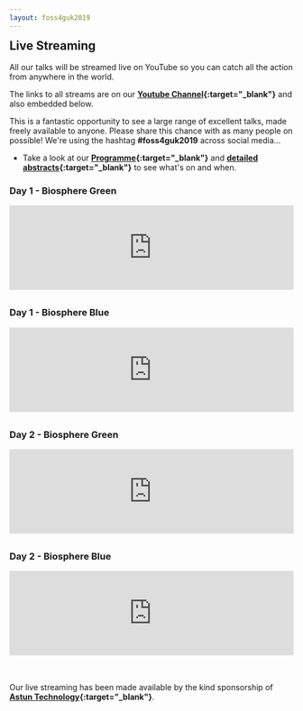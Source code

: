 ```yaml
---
layout: foss4guk2019
---
```

<h2 style="margin-top:0;">Live Streaming</h2>

All our talks will be streamed live on YouTube so you can catch all the action from anywhere in the world.

The links to all streams are on our **[Youtube Channel](https://www.youtube.com/channel/UCg0wX857AHUGM3qCzR6PcwQ "FOSS4GUK 2019 Youtube Channel"){:target="_blank"}** and also embedded below.

This is a fantastic opportunity to see a large range of excellent talks, made freely available to anyone. Please share this chance with as many people on possible! We're using the hashtag **#foss4guk2019** across social media...

* Take a look at our **[Programme](FOSS4GUK_2019_Programme.pdf "FOSS4GUK 2019 Programme"){:target="_blank"}** and **[detailed abstracts](FOSS4GUK_2019_Abstracts.pdf "FOSS4GUK 2019 Talk Abstracts"){:target="_blank"}** to see what's on and when.

<h3>Day 1 - Biosphere Green</h3>

<iframe style="width:100%; max-width:560px; height:auto" src="https://www.youtube.com/embed/12rzUW4ps74" frameborder="0" allow="accelerometer; autoplay; encrypted-media; gyroscope; picture-in-picture" allowfullscreen></iframe>

<h3 style="margin-top:30px;">Day 1 - Biosphere Blue</h3>

<iframe style="width:100%; max-width:560px; height:auto" src="https://www.youtube.com/embed/jKuQnCvgQPc" frameborder="0" allow="accelerometer; autoplay; encrypted-media; gyroscope; picture-in-picture" allowfullscreen></iframe>

<h3 style="margin-top:30px;">Day 2 - Biosphere Green</h3>

<iframe style="width:100%; max-width:560px; height:auto" src="https://www.youtube.com/embed/DlAfbwGrT30" frameborder="0" allow="accelerometer; autoplay; encrypted-media; gyroscope; picture-in-picture" allowfullscreen></iframe>

<h3 style="margin-top:30px;">Day 2 - Biosphere Blue</h3>

<iframe style="width:100%; max-width:560px; height:auto" src="https://www.youtube.com/embed/cZT_Az2rNTg" frameborder="0" allow="accelerometer; autoplay; encrypted-media; gyroscope; picture-in-picture" allowfullscreen></iframe>

<br>&nbsp;<br>
Our live streaming has been made available by the kind sponsorship of **[Astun Technology](https://astuntechnology.com/ "Astun Technology"){:target="_blank"}**.




